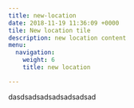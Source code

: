 ```yaml
---
title: new-location
date: 2018-11-19 11:36:09 +0000
tile: New location tile
description: new location content
menu:
  navigation:
    weight: 6
    title: new location

---
```

dasdsadsadsadsadsadsad